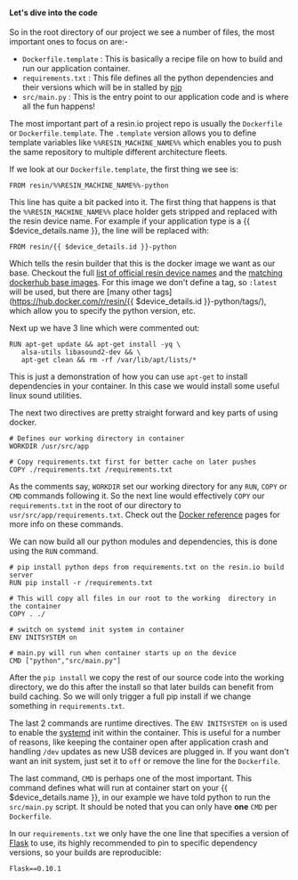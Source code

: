 #### Let's dive into the code
<!-- project link: https://github.com/resin-io-projects/simple-server-python -->
So in the root directory of our project we see a number of files, the most important ones to focus on are:-
* `Dockerfile.template` : This is basically a recipe file on how to build and run our application container.
* `requirements.txt` : This file defines all the python dependencies and their versions which will be in stalled by [pip][pip-package-manager]
* `src/main.py` : This is the entry point to our application code and is where all the fun happens!

The most important part of a resin.io project repo is usually the `Dockerfile` or `Dockerfile.template`. The `.template` version allows you to define template variables like `%%RESIN_MACHINE_NAME%%` which enables you to push the same repository to multiple different architecture fleets.

If we look at our `Dockerfile.template`, the first thing we see is:
```
FROM resin/%%RESIN_MACHINE_NAME%%-python
```
This line has quite a bit packed into it. The first thing that happens is that the `%%RESIN_MACHINE_NAME%%` place holder gets stripped and replaced with the resin device name. For example if your application type is a {{ $device_details.name }}, the line will be replaced with:
```
FROM resin/{{ $device_details.id }}-python
```
Which tells the resin builder that this is the docker image we want as our base. Checkout the full [list of official resin device names][listOfResinNames] and the [matching dockerhub base images][resinDockerHub]. For this image we don't define a tag, so `:latest` will be used, but there are [many other tags](https://hub.docker.com/r/resin/{{ $device_details.id }}-python/tags/), which allow you to specify the python version, etc.

Next up we have 3 line which were commented out:
```
RUN apt-get update && apt-get install -yq \
   alsa-utils libasound2-dev && \
   apt-get clean && rm -rf /var/lib/apt/lists/*
```
This is just a demonstration of how you can use `apt-get` to install dependencies in your container. In this case we would install some useful linux sound utilities.

The next two directives are pretty straight forward and key parts of using docker.
```
# Defines our working directory in container
WORKDIR /usr/src/app

# Copy requirements.txt first for better cache on later pushes
COPY ./requirements.txt /requirements.txt
```
As the comments say, `WORKDIR` set our working directory for any `RUN`, `COPY` or `CMD` commands following it. So the next line would effectively `COPY` our `requirements.txt` in the root of our directory to `usr/src/app/requirements.txt`. Check out the [Docker reference][docker-ref] pages for more info on these commands.

We can now build all our python modules and dependencies, this is done using the `RUN` command.
```
# pip install python deps from requirements.txt on the resin.io build server
RUN pip install -r /requirements.txt

# This will copy all files in our root to the working  directory in the container
COPY . ./

# switch on systemd init system in container
ENV INITSYSTEM on

# main.py will run when container starts up on the device
CMD ["python","src/main.py"]
```
After the `pip install` we copy the rest of our source code into the working directory, we do this after the install so that later builds can benefit from build caching. So we will only trigger a full pip install if we change something in `requirements.txt`.

The last 2 commands are runtime directives. The `ENV INITSYSTEM on` is used to enable the [systemd][systemd-link] init within the container. This is useful for a number of reasons, like keeping the container open after application crash and handling `/dev` updates as new USB devices are plugged in. If you want don't want an init system, just set it to `off` or remove the line for the `Dockerfile`.

The last command, `CMD` is perhaps one of the most important. This command defines what will run at container start on your {{ $device_details.name }}, in our example we have told python to run the `src/main.py` script. It should be noted that you can only have **one** `CMD` per `Dockerfile`.

In our `requirements.txt` we only have the one line that specifies a version of [Flask][flask-link] to use, its highly recommended to pin to specific dependency versions, so your builds are reproducible:
```
Flask==0.10.1
```

[resinDockerHub]:https://hub.docker.com/u/resin/
[docker-ref]:https://docs.docker.com/engine/reference/builder/
[systemd-link]:https://en.wikipedia.org/wiki/Systemd
[listOfResinNames]:/devicetypes/
[pip-package-manager]:https://en.wikipedia.org/wiki/Pip_(package_manager)
[flask-link]:http://flask.pocoo.org/
